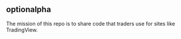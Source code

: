## optionalpha
The mission of this repo is to share code that traders use for sites like TradingView.

